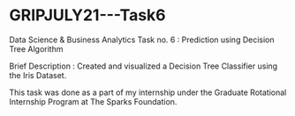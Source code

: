 # GRIPJULY21---Task6
Data Science & Business Analytics
Task no. 6 : Prediction using Decision Tree Algorithm

Brief Description :
Created and visualized a Decision Tree Classifier using the Iris Dataset.


This task was done as a part of my internship under the Graduate Rotational Internship Program at The Sparks Foundation.


